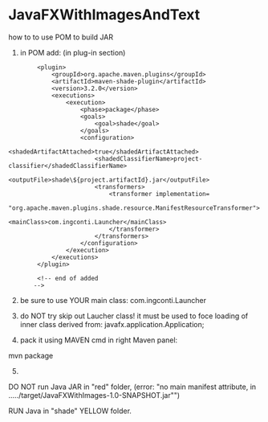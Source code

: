 # JavaFXWithImagesAndText

how to to use POM to build JAR


1) in POM add: (in plug-in section)

  <!-- added -->

            <plugin>
                <groupId>org.apache.maven.plugins</groupId>
                <artifactId>maven-shade-plugin</artifactId>
                <version>3.2.0</version>
                <executions>
                    <execution>
                        <phase>package</phase>
                        <goals>
                            <goal>shade</goal>
                        </goals>
                        <configuration>
                            <shadedArtifactAttached>true</shadedArtifactAttached>
                            <shadedClassifierName>project-classifier</shadedClassifierName>
                            <outputFile>shade\${project.artifactId}.jar</outputFile>
                            <transformers>
                                <transformer implementation=
                                                     "org.apache.maven.plugins.shade.resource.ManifestResourceTransformer">
                                    <mainClass>com.ingconti.Launcher</mainClass>
                                </transformer>
                            </transformers>
                        </configuration>
                    </execution>
                </executions>
            </plugin>

            <!-- end of added
           -->
        

 
 2) be sure to use YOUR main class:
  <mainClass>com.ingconti.Launcher</mainClass>
  
 3) do NOT try skip out Laucher class! it must be used to foce loading of inner class derived from:
    javafx.application.Application;
    
 4) pack it using MAVEN cmd in right Maven panel:
 
 mvn package

5) 

DO NOT run Java JAR in "red" folder, 
(error: "no main manifest attribute, in ...../target/JavaFXWithImages-1.0-SNAPSHOT.jar"")

RUN Java in "shade" YELLOW folder.
